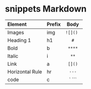 # snippets Markdown

| Element | Prefix   | Body     |
| :---    | :---    | :---:      |
| Images  | img      | `![]() ` |
|Heading 1| h1       | `#`      |
| Bold    | b         | `****`      |
| Italic  | i         | `**`        |
| Link    | a         | `[]()`      |
| Horizontal Rule | hr | `---`      |
| code    | c       | ` ```   |
